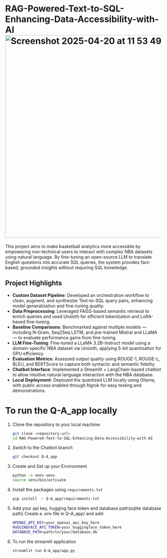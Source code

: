 
# RAG-Powered-Text-to-SQL-Enhancing-Data-Accessibility-with-AI <img width="651" alt="Screenshot 2025-04-20 at 11 53 49 PM" src="https://github.com/user-attachments/assets/69576a01-4791-4d71-8b60-9829ce773266" />
This project aims to make basketball analytics more accessible by empowering non-technical users to interact with complex NBA datasets using natural language. By fine-tuning an open-source LLM to translate English questions into accurate SQL queries, the system provides fact-based, grounded insights without requiring SQL knowledge.

## Project Highlights

- **Custom Dataset Pipeline**: Developed an orchestration workflow to clean, augment, and synthesize Text-to-SQL query pairs, enhancing model generalization and fine-tuning quality. 
- **Data Preprocessing**: Leveraged FAISS-based semantic retrieval to enrich queries and used Unsloth for efficient tokenization and LoRA-based fine-tuning. 
- **Baseline Comparisons**: Benchmarked against multiple models — including N-Gram, Seq2Seq LSTM, and pre-trained Mistral and LLaMA — to evaluate performance gains from fine-tuning.
- **LLM Fine-Tuning**: Fine-tuned a LLaMA 3.2B-Instruct model using a domain-specific NBA dataset via Unsloth, applying 5-bit quantization for GPU efficiency. 
- **Evaluation Metrics**: Assessed output quality using ROUGE-1, ROUGE-L, BLEU, and BERTScore to capture both syntactic and semantic fidelity.
- **Chatbot Interface**: Implemented a Streamlit + LangChain-based chatbot to allow intuitive natural language interaction with the NBA database.
- **Local Deployment**: Deployed the quantized LLM locally using Ollama, with public access enabled through Ngrok for easy testing and demonstrations.

# To run the Q-A_app locally
1. Clone the repository to your local machine:
   ```bash
   git clone <repository-url>
   cd RAG-Powered-Text-to-SQL-Enhancing-Data-Accessibility-with-AI
2. Switch to the Chatbot branch
   ```bash
   git checkout Q-A_app
3. Create and Set up your Environment
   ```bash
   python -m venv venv
   source venv/bin/activate
4. Install the packages using `requirements.txt`
   ```bash
   pip install -r Q-A_app/requirements.txt
5. Add your api key, hugging face token and database path(sqlite database path)
   Create a .env file in Q-A_app/ and add:
   ```bash
   OPENAI_API_KEY=your_openai_api_key_here
   HUGGINGFACE_API_TOKEN=your_huggingface_token_here
   DATABASE_PATH=path/to/your/database.db
6. To run the streamlit application
   ```bash
   streamlit run Q-A_app/app.py


